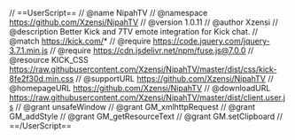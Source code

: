 // ==UserScript==
// @name NipahTV
// @namespace https://github.com/Xzensi/NipahTV
// @version 1.0.11
// @author Xzensi
// @description Better Kick and 7TV emote integration for Kick chat.
// @match https://kick.com/*
// @require https://code.jquery.com/jquery-3.7.1.min.js
// @require https://cdn.jsdelivr.net/npm/fuse.js@7.0.0
// @resource KICK_CSS https://raw.githubusercontent.com/Xzensi/NipahTV/master/dist/css/kick-8fe2f30d.min.css
// @supportURL https://github.com/Xzensi/NipahTV
// @homepageURL https://github.com/Xzensi/NipahTV
// @downloadURL https://raw.githubusercontent.com/Xzensi/NipahTV/master/dist/client.user.js
// @grant unsafeWindow
// @grant GM_xmlhttpRequest
// @grant GM_addStyle
// @grant GM_getResourceText
// @grant GM.setClipboard
// ==/UserScript==
